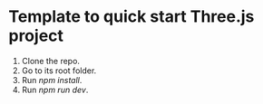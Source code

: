 # Template to quick start Three.js project

1. Clone the repo.
2. Go to its root folder.
3. Run _npm install_.
4. Run _npm run dev_.
